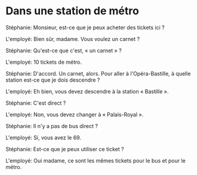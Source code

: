 # Dans une station de métro

Stéphanie: Monsieur, est-ce que je peux acheter des tickets ici ?

L'employé: Bien sûr, madame. Vous voulez un carnet ?

Stéphanie: Qu'est-ce que c'est, « un carnet » ?

L'employé: 10 tickets de métro.

Stéphanie: D'accord. Un carnet, alors. Pour aller à l'Opéra-Bastille, à quelle station est-ce que je dois descendre ?

L'employé: Eh bien, vous devez descendre à la station « Bastille ».

Stéphanie: C'est direct ?

L'employé: Non, vous devez changer à « Palais-Royal ».

Stéphanie: Il n'y a pas de bus direct ?

L'employé: Si, vous avez le 69.

Stéphanie: Est-ce que je peux utiliser ce ticket ?

L'employé: Oui madame, ce sont les mêmes tickets pour le bus et pour le métro.
